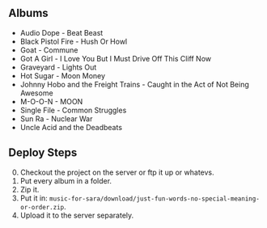 Albums
------------------------------------------------------------
  * Audio Dope - Beat Beast
  * Black Pistol Fire - Hush Or Howl
  * Goat - Commune
  * Got A Girl - I Love You But I Must Drive Off This Cliff Now
  * Graveyard - Lights Out
  * Hot Sugar - Moon Money
  * Johnny Hobo and the Freight Trains - Caught in the Act of Not Being Awesome
  * M-O-O-N - MOON
  * Single File - Common Struggles
  * Sun Ra - Nuclear War
  * Uncle Acid and the Deadbeats

Deploy Steps
------------------------------------------------------------
 0. Checkout the project on the server or ftp it up or whatevs.
 1. Put every album in a folder.
 2. Zip it.
 3. Put it in: `music-for-sara/download/just-fun-words-no-special-meaning-or-order.zip`.
 4. Upload it to the server separately.